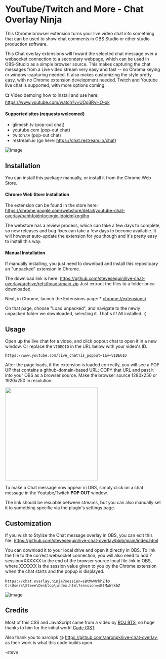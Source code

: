 YouTube/Twitch and More - Chat Overlay Ninja
============================================

This Chrome browser extension turns your live video chat into something that can be used to show chat comments in OBS Studio or other studio production software.

This Chat overlay extensions will foward the selected chat message over a websocket connection to a secondary webpage, which can be used in OBS-Studio as a simple browser source. This makes capturing the chat messages from a Live video stream very easy and fast -- no Chroma keying or window-capturing needed.  It also makes customizing the style pretty easy, with no Chrome extension development needed. Twitch and Youtube live chat is supported, with more options coming.

📺 Video demoing how to install and use here: https://www.youtube.com/watch?v=UOg3RvHO-xk

#### Supported sites (requests welcomed)
- glimesh.tv (pop-out chat)
- youtube.com (pop-out chat)
- twitch.tv (pop-out chat)
- restream.io (go here: https://chat.restream.io/chat)

![image](https://user-images.githubusercontent.com/2575698/121636030-485cbc00-ca55-11eb-8416-4d7626653fa8.png)



## Installation

You can install this package manually, or install it from the Chrome Web Store. 

#### Chrome Web Store Installation

The extension can be found in the store here: https://chrome.google.com/webstore/detail/youtube-chat-overlay/bahhfoidnfogingiolidoidmlkogjlhp

The webstore has a review process, which can take a few days to complete, so new releases and bug fixes can take a few days to become available. It will however auto-update the extension for you though and it's pretty easy to install this way.

#### Manual Installation

If manually installing, you just need to download and install this repositoary an "unpacked" extension in Chrome.

The download link is here: https://github.com/steveseguin/live-chat-overlay/archive/refs/heads/main.zip  Just extract the files to a folder once downloaded.

Next, in Chrome, launch the Extensions page:  * [chrome://extensions/](chrome://extensions/)

On that page, choose "Load unpacked", and navigate to the newly unpacked folder we downloaded, selecting it.  That's it! All installed.  :)

## Usage

Open up the live chat for a video, and click popout chat to open it in a new window. Or replace the `VIDEOID` in the URL below with your video's ID.

`https://www.youtube.com/live_chat?is_popout=1&v=VIDEOID`

After the page loads, if the extension is loaded correctly, you will see a POP UP that contains a github-domain-based URL; COPY that URL and past it into your OBS as a browser source.  Make the browser source 1280x250 or 1920x250 in resolution.

<img src="https://github.com/steveseguin/live-chat-overlay/raw/main/chat-screenshot.png" width="300">

To make a Chat message now appear in OBS, simply click on a chat message in the Youtube/Twitch **POP OUT** window.

The link should be resuable between streams, but you can also manually set it to something specific via the plugin's settings page.

## Customization

If you wish to Stylize the Chat message overlay in OBS, you can edit this file: https://github.com/steveseguin/live-chat-overlay/blob/main/index.html

You can download it to your local drive and open it directly in OBS. To link the file to the correct websocket connection, you will also need to add ?session=XXXXXX to the end of the browser source local file link in OBS, where XXXXXX is the session value given to you by the Chrome extension when the chat starts and the popup is displayed.

`https://chat.overlay.ninja?session=sBtMwWrkhZ` 
to 
`C:\Users\Steve\Desktop\index.html?session=sBtMwWrkhZ`

![image](https://user-images.githubusercontent.com/2575698/115710917-e929d780-a340-11eb-9bb8-15dd5e603904.png)

## Credits

Most of this CSS and JavaScript came from a video by [ROJ BTS](https://www.youtube.com/watch?v=NHy9D4ClTvc), so huge thanks to him for the initial work! [Code GIST](https://gist.github.com/rojbts/8f7a560947d1d8a5bbaad2add1277d26)

Also thank you to aaronpk @ https://github.com/aaronpk/live-chat-overlay, as their work is what this code builds upon.

-steve

